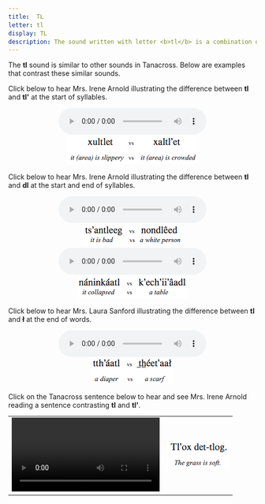 ```yaml
---
title:  TL
letter: tl
display: TL
description: The sound written with letter <b>tl</b> is a combination of the letters <b>t</b> and barred-l. Though this sound does not occur in English, it is similar to the <b>tl</b> sound in a quick pronunciation of English 'a<b>tl</b>as'. Note that this sound is pronounced as <b>tł</b> but is spelled <b>tl</b> for easier writing.
---
```




The **tl** sound is similar to other sounds in Tanacross. Below are examples that contrast these similar sounds.

Click below to hear Mrs. Irene Arnold illustrating the difference between **tl** and **tl'** at the start of syllables.

<center>
<audio controls type="audio/mpeg" src="/assets/audio/tl_tl_glot_cmp.mp3">Your browser does not support audio.</audio><br/>
<img src="/assets/gif/tl_tl_glot_cmp.gif">
</center>


Click below to hear Mrs. Irene Arnold illustrating the difference between **tl** and **dl** at the start and end of syllables.


<center>
<audio controls type="audio/mpeg" src="/assets/audio/tl_dl_cmp.mp3">Your browser does not support audio.</audio><br/>
<img src="/assets/gif/tl_dl_cmp.gif">
</center>

<center>
<audio controls type="audio/mpeg" src="/assets/audio/tl_dl_fnl_cmp.mp3">Your browser does not support audio.</audio><br/>
<img src="/assets/gif/tl_dl_fnl_cmp.gif">
</center>


Click below to hear Mrs. Laura Sanford illustrating the difference between **tl** and **ł** at the end of words.

<center>
<audio controls type="audio/mpeg" src="/assets/audio/tl_L_fnl_cmp_ls.mp3">Your browser does not support audio.</audio><br/>
<img src="/assets/gif/tl_L_fnl_cmp_ls.gif">
</center>



Click on the Tanacross sentence below to hear and see Mrs. Irene Arnold reading a sentence contrasting **tl** and **tl'**.

<table>
<tr>									
<td><video controls src="{{ site.vidpath }}tl_sent.mp4" >Your browswer does not support video.</video></td><td><img src="/assets/gif/tl_tl_glot_sent.gif" border="0"/>
</td>
</tr>
</table>


						
